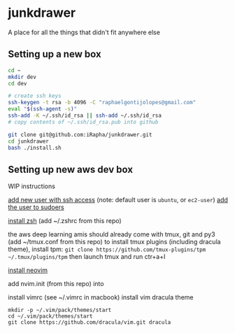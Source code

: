 # junkdrawer
A place for all the things that didn't fit anywhere else

## Setting up a new box
```bash
cd ~
mkdir dev
cd dev

# create ssh keys
ssh-keygen -t rsa -b 4096 -C "raphaelgontijolopes@gmail.com"
eval "$(ssh-agent -s)"
ssh-add -K ~/.ssh/id_rsa || ssh-add ~/.ssh/id_rsa
# copy contents of ~/.ssh/id_rsa.pub into github

git clone git@github.com:iRapha/junkdrawer.git
cd junkdrawer
bash ./install.sh
```

## Setting up new aws dev box
WIP instructions

[add new user with ssh access](https://aws.amazon.com/premiumsupport/knowledge-center/new-user-accounts-linux-instance/) (note: default user is `ubuntu`, or `ec2-user`)
[add the user to sudoers](https://linuxize.com/post/how-to-add-user-to-sudoers-in-ubuntu/)

[install zsh](https://www.tecmint.com/install-zsh-in-ubuntu/) (add ~/.zshrc from this repo)

the aws deep learning amis should already come with tmux, git and py3 (add ~/tmux.conf from this repo)
to install tmux plugins (including dracula theme), install tpm:
`git clone https://github.com/tmux-plugins/tpm ~/.tmux/plugins/tpm`
then launch tmux and run ctr+a+I

[install neovim](https://github.com/neovim/neovim/wiki/Installing-Neovim)

add nvim.init (from this repo) into 

install vimrc (see ~/.vimrc in macbook)
install vim dracula theme
```
mkdir -p ~/.vim/pack/themes/start
cd ~/.vim/pack/themes/start
git clone https://github.com/dracula/vim.git dracula
```
